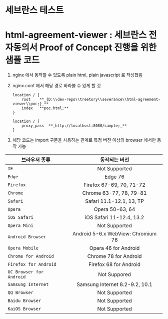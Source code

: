 # 세브란스 테스트 

# **html-agreement-viewer** : 세브란스 전자동의서 Proof of Concept 진행을 위한 샘플 코드

1. nginx 에서 동작할 수 있도록 plain html, plain javascript 로 작성했음

2. nginx.conf 에서 해당 경로 바라볼 수 있게 할 것

    ```
	location / {
        root   	**_{D:\\dev-repo\\treetory\\severance\\html-agreement-viewer\\poc;}_**
        index	**poc.html;**
    }

	location / {
        proxy_pass 	**_http://localhost:8080/sample;_**
    }
	```

3. 해당 코드는 import 구문을 사용하는 관계로 특정 버전 이상의 browser 에서만 동작 가능

| 브라우저 종류 | 동작되는 버전 |
|---|:---:|
| `IE` | Not Supported
| `Edge` | Edge 76
| `Firefox` | Firefox 67-69, 70, 71-72
| `Chrome` | Chrome 63-77, 78, 79-81
| `Safari` | Safari 11.1-12.1, 13, TP
| `Opera` | Opera 50-63, 64
| `iOS Safari` | iOS Safari 11-12.4, 13.2
| `Opera Mini` | Not Supported
| `Android Browser` | Android 5-6.x WebView: Chromium 76
| `Opera Mobile` | Opera 46 for Android
| `Chrome for Android` | Chrome 78 for Android
| `Firefox for Android` | Firefox 68 for Android
| `UC Browser for Android` | Not Suppored
| `Samsung Internet` | Samsung Internet 8.2-9.2, 10.1
| `QQ Browser` | Not Supported
| `Baidu Browser` | Not Supported
| `KaiOS Browser` | Not Supported
